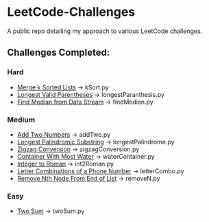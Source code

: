 # LeetCode-Challenges

A public repo detailing my approach to various LeetCode challenges.

## Challenges Completed:

### Hard

- [Merge k Sorted Lists](https://leetcode.com/problems/merge-k-sorted-lists) -> kSort.py
- [Longest Valid Parentheses](https://leetcodecom/problems/longest-valid-parentheses/) -> longestParanthesis.py
- [Find Median from Data Stream](https://leetcode.com/problems/find-median-from-data-stream/) -> findMedian.py

### Medium

- [Add Two Numbers](https://leetcodecom/problems/add-two-numbers/description/) -> addTwo.py
- [Longest Palindromic Substring](https://leetcode.com/problems/longest-palindromic-substring/) -> longestPalindrome.py
- [Zigzag Conversion](https://leetcode.com/problems/zigzag-conversion/) -> zigzagConversion.py
- [Container With Most Water](https://leetcode.com/problems/container-with-most-water) -> waterContainer.py
- [Integer to Roman](https://leetcode.com/problems/integer-to-roman/) -> int2Roman.py
- [Letter Combinations of a Phone Number](https://leetcode.com/problems/letter-combinations-of-a-phone-number/description/) -> letterCombo.py
- [Remove Nth Node From End of List](https://leetcode.com/problems/remove-nth-node-from-end-of-list/description/) -> removeN.py

### Easy

- [Two Sum](https://leetcode.com/problems/two-sum/description/) -> twoSum.py
